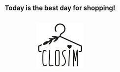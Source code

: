 <div style="text-align:center"><h2>Today is the best day for shopping!</h2></div>
<br>
<div style="text-align:center"><img src="logo.png" width="30%" height="30%"/></div>
